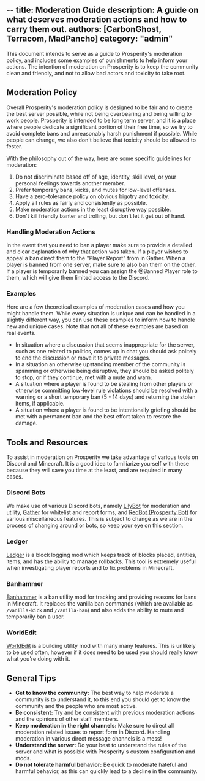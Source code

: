 --
title: Moderation Guide
description: A guide on what deserves moderation actions and how to carry them out.
authors: [CarbonGhost, Terracom, MadPancho]
category: "admin"
---

This document intends to serve as a guide to Prosperity's moderation policy, and includes some examples of punishments to help inform your actions. The intention of moderation on Prosperity is to keep the community clean and friendly, and not to allow bad actors and toxicity to take root.

## Moderation Policy

Overall Prosperity's moderation policy is designed to be fair and to create the best server possible, while not being overbearing and being willing to work people. Prosperity is intended to be long term server, and it is a place where people dedicate a significant portion of their free time, so we try to avoid complete bans and unreasonably harsh punishment if possible. While people can change, we also don't believe that toxicity should be allowed to fester.

With the philosophy out of the way, here are some specific guidelines for moderation:

1. Do not discriminate based off of age, identity, skill level, or your personal feelings towards another member.
2. Prefer temporary bans, kicks, and mutes for low-level offenses.
3. Have a zero-tolerance policy on obvious bigotry and toxicity.
4. Apply all rules as fairly and consistently as possible.
5. Make moderation actions in the least disruptive way possible.
6. Don't kill friendly banter and trolling, but don't let it get out of hand.

### Handling Moderation Actions

In the event that you need to ban a player make sure to provide a detailed and clear explanation of why that action was taken. If a player wishes to appeal a ban direct them to the "Player Report" from in Gather. When a player is banned from one server, make sure to also ban them on the other. If a player is temporarily banned you can assign the @Banned Player role to them, which will give them limited access to the Discord.

### Examples

Here are a few theoretical examples of moderation cases and how you might handle them. While every situation is unique and can be handled in a slightly different way, you can use these examples to inform how to handle new and unique cases. Note that not all of these examples are based on real events.

- In situation where a discussion that seems inappropriate for the server, such as one related to politics, comes up in chat you should ask politely to end the discussion or move it to private messages.
- In a situation an otherwise upstanding member of the community is spamming or otherwise being disruptive, they should be asked politely to stop, or if they continue, met with a mute and warn.
- A situation where a player is found to be stealing from other players or otherwise committing low-level rule violations should be resolved with a warning or a short temporary ban (5 - 14 days) and returning the stolen items, if applicable.
- A situation where a player is found to be intentionally griefing should be met with a permanent ban and the best effort taken to restore the damage.

## Tools and Resources

To assist in moderation on Prosperity we take advantage of various tools on Discord and Minecraft. It is a good idea to familiarize yourself with these because they will save you time at the least, and are required in many cases.

### Discord Bots

We make use of various Discord bots, namely [LilyBot]() for moderation and utility, [Gather]() for whitelist and report forms, and [RedBot (Prosperity Bot)]() for various miscellaneous features. This is subject to change as we are in the process of changing around or bots, so keep your eye on this section.

### Ledger

[Ledger]() is a block logging mod which keeps track of blocks placed, entities, items, and has the ability to manage rollbacks. This tool is extremely useful when investigating player reports and to fix problems in Minecraft.

### Banhammer

[Banhammer]() is a ban utility mod for tracking and providing reasons for bans in Minecraft. It replaces the vanilla ban commands (which are available as `/vanilla-kick` and `/vanilla-ban`) and also adds the ability to mute and temporarily ban a user.

### WorldEdit

[WorldEdit]() is a building utility mod with many many features. This is unlikely to be used often, however if it does need to be used you should really know what you're doing with it.

## General Tips

- **Get to know the community:** The best way to help moderate a community is to understand it, to this end you should get to know the community and the people who are most active.
- **Be consistent:** Try and be consistent with previous moderation actions and the opinions of other staff members.
- **Keep moderation in the right channels:** Make sure to direct all moderation related issues to report form in Discord. Handling moderation in various direct message channels is a mess!
- **Understand the server:** Do your best to understand the rules of the server and what is possible with Prosperity's custom configuration and mods.
- **Do not tolerate harmful behavior:** Be quick to moderate hateful and harmful behavior, as this can quickly lead to a decline in the community.
